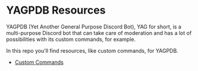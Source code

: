 # YAGPDB Resources

YAGPDB (Yet Another General Purpose Discord Bot), YAG for short, is a multi-purpose Discord bot that can take care of moderation and has a lot of possibilities with its custom commands, for example.

In this repo you'll find resources, like custom commands, for YAGPDB.

- [Custom Commands](/cc)
